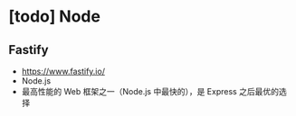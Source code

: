 # [todo] Node

## Fastify
- https://www.fastify.io/
- Node.js
- 最高性能的 Web 框架之一（Node.js 中最快的），是 Express 之后最优的选择

